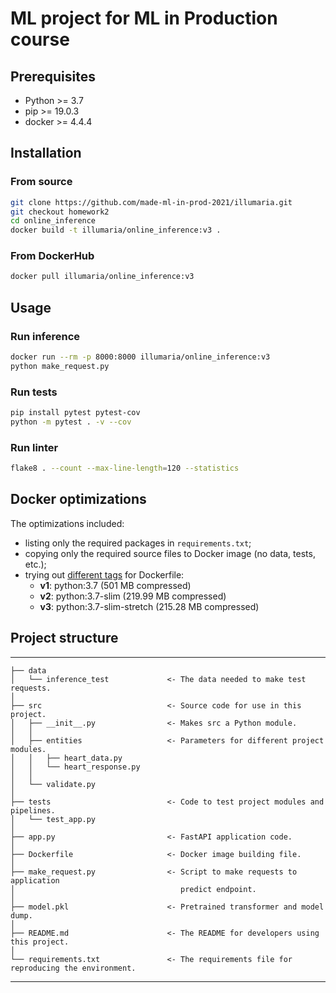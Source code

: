 # ML project for ML in Production course

## Prerequisites

* Python >= 3.7
* pip >= 19.0.3
* docker >= 4.4.4

## Installation

### From source

```bash
git clone https://github.com/made-ml-in-prod-2021/illumaria.git
git checkout homework2
cd online_inference
docker build -t illumaria/online_inference:v3 .
```

### From DockerHub

```bash
docker pull illumaria/online_inference:v3
```

## Usage

### Run inference

```bash
docker run --rm -p 8000:8000 illumaria/online_inference:v3
python make_request.py
```

### Run tests

```bash
pip install pytest pytest-cov
python -m pytest . -v --cov
```

### Run linter

```bash
flake8 . --count --max-line-length=120 --statistics
```

## Docker optimizations

The optimizations included:
* listing only the required packages in `requirements.txt`;
* copying only the required source files to Docker image (no data, tests, etc.);
* trying out [different tags](https://hub.docker.com/r/illumaria/online_inference/tags?page=1&ordering=last_updated) for Dockerfile:
    * **v1**: python:3.7 (501 MB compressed)
    * **v2**: python:3.7-slim (219.99 MB compressed)
    * **v3**: python:3.7-slim-stretch (215.28 MB compressed)

## Project structure

------------

    ├── data
    │   └── inference_test             <- The data needed to make test requests.
    │
    ├── src                            <- Source code for use in this project.
    │   ├── __init__.py                <- Makes src a Python module.
    │   │
    │   ├── entities                   <- Parameters for different project modules.
    │   │   ├── heart_data.py
    │   │   └── heart_response.py    
    │   │
    │   └── validate.py
    │
    ├── tests                          <- Code to test project modules and pipelines.
    │   └── test_app.py
    │
    ├── app.py                         <- FastAPI application code.
    │
    ├── Dockerfile                     <- Docker image building file.
    │
    ├── make_request.py                <- Script to make requests to application
    │                                     predict endpoint.
    │
    ├── model.pkl                      <- Pretrained transformer and model dump.
    │
    ├── README.md                      <- The README for developers using this project.
    │
    └── requirements.txt               <- The requirements file for reproducing the environment.

------------
